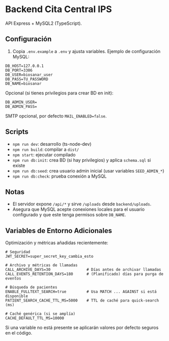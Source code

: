 # Backend Cita Central IPS

API Express + MySQL2 (TypeScript).

## Configuración

1. Copia `.env.example` a `.env` y ajusta variables. Ejemplo de configuración MySQL:

```
DB_HOST=127.0.0.1
DB_PORT=3306
DB_USER=biosanar_user
DB_PASS=TU_PASSWORD
DB_NAME=biosanar
```

Opcional (si tienes privilegios para crear BD en init):

```
DB_ADMIN_USER=
DB_ADMIN_PASS=
```

SMTP opcional, por defecto `MAIL_ENABLED=false`.

## Scripts

- `npm run dev`: desarrollo (ts-node-dev)
- `npm run build`: compilar a `dist/`
- `npm start`: ejecutar compilado
- `npm run db:init`: crea BD (si hay privilegios) y aplica `schema.sql` si existe
- `npm run db:seed`: crea usuario admin inicial (usar variables `SEED_ADMIN_*`)
- `npm run db:check`: prueba conexión a MySQL

## Notas

- El servidor expone `/api/*` y sirve `/uploads` desde `backend/uploads`.
- Asegura que MySQL acepte conexiones locales para el usuario configurado y que este tenga permisos sobre `DB_NAME`.

## Variables de Entorno Adicionales

Optimización y métricas añadidas recientemente:

```
# Seguridad
JWT_SECRET=super_secret_key_cambia_esto

# Archivo y métricas de llamadas
CALL_ARCHIVE_DAYS=30                # Días antes de archivar llamadas
CALL_EVENTS_RETENTION_DAYS=180      # (Planificado) días para purga de eventos

# Búsqueda de pacientes
ENABLE_FULLTEXT_SEARCH=true         # Usa MATCH ... AGAINST si está disponible
PATIENT_SEARCH_CACHE_TTL_MS=5000    # TTL de caché para quick-search (ms)

# Caché genérica (si se amplía)
CACHE_DEFAULT_TTL_MS=10000
```

Si una variable no está presente se aplicarán valores por defecto seguros en el código.
